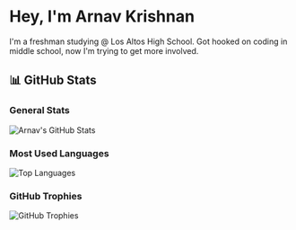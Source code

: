 # Hey, I'm Arnav Krishnan
I'm a freshman studying @ Los Altos High School. Got hooked on coding in middle school, now I'm trying to get more involved.

## 📊 GitHub Stats

### General Stats
![Arnav's GitHub Stats](https://github-readme-stats.vercel.app/api?username=arnavkrishnan&show_icons=true&hide_title=true&hide=prs&count_private=true&hide_border=true&bg_color=0d1117&text_color=fff)

### Most Used Languages
![Top Languages](https://github-readme-stats.vercel.app/api/top-langs/?username=arnavkrishnan&layout=compact&langs_count=6&hide_border=true&bg_color=0d1117&text_color=fff)

### GitHub Trophies
![GitHub Trophies](https://github-profile-trophy.vercel.app/?username=arnavkrishnan&theme=flat&row=1&column=5&margin-w=15&margin-h=15)

